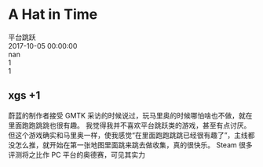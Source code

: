 



# A Hat in Time
  
平台跳跃  
2017-10-05 00:00:00  
nan  
1  
1
## xgs +1


蔚蓝的制作者接受 GMTK 采访的时候说过，玩马里奥的时候哪怕啥也不做，就在里面跑跑跳跳也很有趣。
我觉得我并不喜欢平台跳跃类的游戏，甚至有点讨厌。但这个游戏确实和马里奥一样，使我感觉“在里面跑跑跳跳已经很有趣了”，主线都没怎么推，就开始在第一张地图里面跳来跳去做收集，真的很快乐。
Steam 很多评测将之比作 PC 平台的奥德赛，可见其实力